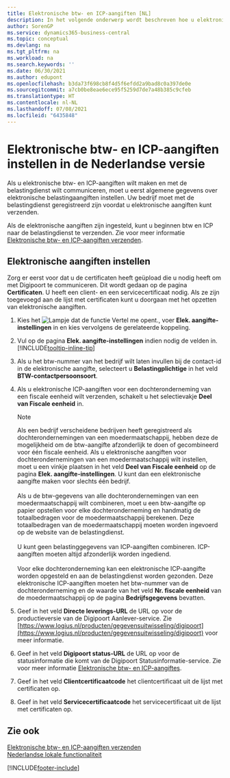 ```yaml
---
title: Elektronische btw- en ICP-aangiften [NL]
description: In het volgende onderwerp wordt beschreven hoe u elektronische btw- en ICP-aangiften instelt in de Nederlandse versie.
author: SorenGP
ms.service: dynamics365-business-central
ms.topic: conceptual
ms.devlang: na
ms.tgt_pltfrm: na
ms.workload: na
ms.search.keywords: ''
ms.date: 06/30/2021
ms.author: edupont
ms.openlocfilehash: b3da73f698cb8f4d5f6efdd2a9bad8c0a397de0e
ms.sourcegitcommit: a7cb0be8eae6ece95f5259d7de7a48b385c9cfeb
ms.translationtype: HT
ms.contentlocale: nl-NL
ms.lasthandoff: 07/08/2021
ms.locfileid: "6435848"
---
```

# <a name="setting-up-electronic-vat-and-icp-declarations-in-the-dutch-version"></a>Elektronische btw- en ICP-aangiften instellen in de Nederlandse versie
Als u elektronische btw- en ICP-aangiften wilt maken en met de belastingdienst wilt communiceren, moet u eerst algemene gegevens over elektronische belastingaangiften instellen. Uw bedrijf moet met de belastingdienst geregistreerd zijn voordat u elektronische aangiften kunt verzenden. 

Als de elektronische aangiften zijn ingesteld, kunt u beginnen btw en ICP naar de belastingdienst te verzenden. Zie voor meer informatie [Elektronische btw- en ICP-aangiften verzenden](electronic-vat-and-icp-declarations.md).  

## <a name="to-set-up-electronic-declarations"></a>Elektronische aangiften instellen  

Zorg er eerst voor dat u de certificaten heeft geüpload die u nodig heeft om met Digipoort te communiceren. Dit wordt gedaan op de pagina **Certificaten**. U heeft een client- en een servicecertificaat nodig. Als ze zijn toegevoegd aan de lijst met certificaten kunt u doorgaan met het opzetten van elektronische aangiften.

1. Kies het ![Lampje dat de functie Vertel me opent.](../../media/ui-search/search_small.png "Vertel me wat u wilt doen"), voer **Elek. aangifte-instellingen** in en kies vervolgens de gerelateerde koppeling.  
2. Vul op de pagina **Elek. aangifte-instellingen** indien nodig de velden in. [!INCLUDE[tooltip-inline-tip](../../includes/tooltip-inline-tip_md.md)]
3. Als u het btw-nummer van het bedrijf wilt laten invullen bij de contact-id in de elektronische aangifte, selecteert u **Belastingplichtige** in het veld **BTW-contactpersoonsoort**.
4. Als u elektronische ICP-aangiften voor een dochteronderneming van een fiscale eenheid wilt verzenden, schakelt u het selectievakje **Deel van Fiscale eenheid** in.  

    > [!NOTE]  
    > Als een bedrijf verscheidene bedrijven heeft geregistreerd als dochterondernemingen van een moedermaatschappij, hebben deze de mogelijkheid om de btw-aangifte afzonderlijk te doen of gecombineerd voor één fiscale eenheid. Als u elektronische aangiften voor dochterondernemingen van een moedermaatschappij wilt instellen, moet u een vinkje plaatsen in het veld **Deel van Fiscale eenheid** op de pagina **Elek. aangifte-instellingen**. U kunt dan een elektronische aangifte maken voor slechts één bedrijf.<br /><br />
    Als u de btw-gegevens van alle dochterondernemingen van een moedermaatschappij wilt combineren, moet u een btw-aangifte op papier opstellen voor elke dochteronderneming en handmatig de totaalbedragen voor de moedermaatschappij berekenen. Deze totaalbedragen van de moedermaatschappij moeten worden ingevoerd op de website van de belastingdienst.<br /><br />
    U kunt geen belastinggegevens van ICP-aangiften combineren. ICP-aangiften moeten altijd afzonderlijk worden ingediend.<br /><br />
    Voor elke dochteronderneming kan een elektronische ICP-aangifte worden opgesteld en aan de belastingdienst worden gezonden. Deze elektronische ICP-aangiften moeten het btw-nummer van de dochteronderneming en de waarde van het veld **Nr. fiscale eenheid** van de moedermaatschappij op de pagina **Bedrijfsgegevens** bevatten.

5. Geef in het veld **Directe leverings-URL** de URL op voor de productieversie van de Digipoort Aanlever-service. Zie [https://www.logius.nl/producten/gegevensuitwisseling/digipoort](https://www.logius.nl/producten/gegevensuitwisseling/digipoort) voor meer informatie.  
6. Geef in het veld **Digipoort status-URL** de URL op voor de statusinformatie die komt van de Digipoort Statusinformatie-service. Zie voor meer informatie [Elektronische btw- en ICP-aangiftes](electronic-vat-and-icp-declarations.md).
7. Geef in het veld **Clientcertificaatcode** het clientcertificaat uit de lijst met certificaten op.
8. Geef in het veld **Servicecertificaatcode** het servicecertificaat uit de lijst met certificaten op.

## <a name="see-also"></a>Zie ook  
 [Elektronische btw- en ICP-aangiften verzenden](electronic-vat-and-icp-declarations.md)  
 [Nederlandse lokale functionaliteit](netherlands-local-functionality.md)


[!INCLUDE[footer-include](../../includes/footer-banner.md)]
